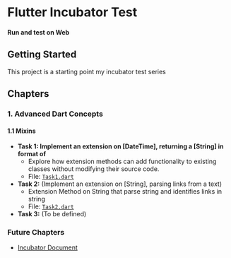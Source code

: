 # Flutter Incubator Test

#### Run and test on Web

## Getting Started

This project is a starting point my incubator test series

## Chapters

### 1. Advanced Dart Concepts

#### 1.1 Mixins

*   **Task 1: Implement an extension on [DateTime], returning a [String] in format of**
    *   Explore how extension methods can add functionality to existing classes without modifying their source code.
    *   File: [`Task1.dart`](lib/1_dart_concepts/1_1_mixins/task_1.dart)
*   **Task 2:** (Implement an extension on [String], parsing links from a text)
    *   Extension Method on String that parse string and identifies links in string 
    *   File: [`Task2.dart`](lib/1_dart_concepts/1_1_mixins/task_2.dart)
*   **Task 3:** (To be defined)

### Future Chapters


- [Incubator Document]


[Incubator Document]: https://github.com/team113/flutter-incubator/tree/main

